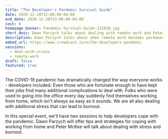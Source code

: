 ```yaml
---
title: "The Developer's Pandemic Survival Guide"
date: 2020-12-20T12:00:00-04:00
end_date: 2020-12-20T13:00:00-04:00
cost: 0
homepage_banner: Pandemic-Survival-Guide-121020.jpg
short_desc: Dawn Parzych talks about dealing with remote work and Peter McKee covers how to deal with burnout.
description: Dawn Parzych talks about when remote work becomes permanent and Peter McKee covers how to deal with burnout and stress.
embed_url: https://www.crowdcast.io/e/the-developers-pandemic
sessions:
  - deal-with-stress
  - remote-work
draft: false
featured: true
---
```


The COVID-19 pandemic has dramatically changed the way everyone works - developers included. Even those who are fortunate enough to have kept their jobs find many additional complications to deal with. Folks who were used to going into the office every day suddenly find themselves working from home, which isn't always as easy as it sounds. We are all also dealing with additional stress that can lead to burnout.

In this special event, we'll have two sessions to help developers cope with the pandemic. Dawn Parzych will offer tips and strategies for coping with working from home and Peter McKee will talk about dealing with stress and burnout.
